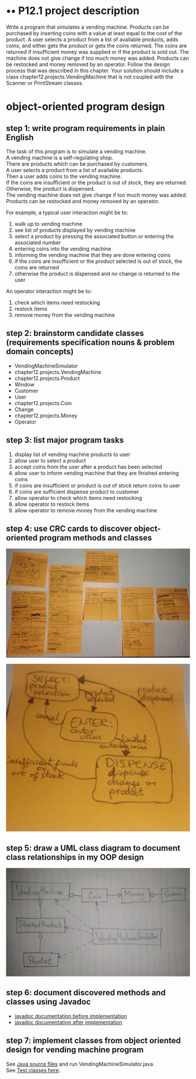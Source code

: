 # •• P12.1 project description
 
Write a program that simulates a vending machine. Products can be purchased by
inserting coins with a value at least equal to the cost of the product. A user selects a
product from a list of available products, adds coins, and either gets the product or
gets the coins returned. The coins are returned if insufficient money was supplied
or if the product is sold out. The machine does not give change if too much money
was added. Products can be restocked and money removed by an operator. Follow
the design process that was described in this chapter. Your solution should include a
class chapter12.projects.VendingMachine that is not coupled with the Scanner or PrintStream classes.

# object-oriented program design

## step 1: write program requirements in plain English

The task of this program is to simulate a vending machine.  
A vending machine is a self-regulating shop.  
There are products which can be purchased by customers.  
A user selects a product from a list of available products.  
Then a user adds coins to the vending machine.  
If the coins are insufficient or the product is out of stock, they are returned.  
Otherwise, the product is dispensed.  
The vending machine does not give change if too much money was added.  
Products can be restocked and money removed by an operator.  

For example, a typical user interaction might be to:  
1. walk up to vending machine
2. see list of products displayed by vending machine
3. select a product by pressing the associated button or entering the associated number
4. entering coins into the vending machine
5. informing the vending machine that they are done entering coins
6. if the coins are insufficient or the product selected is out of stock, the coins are returned
7. otherwise the product is dispensed and no change is returned to the user

An operator interaction might be to:
1. check which items need restocking
2. restock items
3. remove money from the vending machine

## step 2: brainstorm candidate classes (requirements specification nouns & problem domain concepts)

- VendingMachineSimulator
- chapter12.projects.VendingMachine
- chapter12.projects.Product
- Window
- Customer
- User
- chapter12.projects.Coin
- Change
- chapter12.projects.Money
- Operator

## step 3: list major program tasks

1. display list of vending machine products to user
2. allow user to select a product
3. accept coins from the user after a product has been selected
4. allow user to inform vending machine that they are finished entering coins
5. if coins are insufficient or product is out of stock return coins to user
6. if coins are sufficient dispense product to customer
7. allow operator to check which items need restocking
8. allow operator to restock items
9. allow operator to remove money from the vending machine

## step 4: use CRC cards to discover object-oriented program methods and classes

![OOP class design for vending machine program](crc-cards.jpeg)  

![updated chapter12.projects.VendingMachine UML class state diagram](state-diagram.jpeg)

## step 5: draw a UML class diagram to document class relationships in my OOP design

![OOP UML class diagram for vending machine program](uml-class-diagram.jpeg)

## step 6: document discovered methods and classes using Javadoc

- [javadoc documentation before implementation](method-documentation/before-implementation/allclasses-index.html)
- [javadoc documentation after implementation](method-documentation/after-implementation/allclasses-index.html)

## step 7: implement classes from object oriented design for vending machine program

See [Java source files](src/chapter12/projects/) and run VendingMachineSimulator.java.  
See [Test classes here](test-suite/chapter12/projects/).
